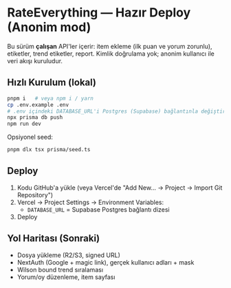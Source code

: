 # RateEverything — Hazır Deploy (Anonim mod)

Bu sürüm **çalışan** API'ler içerir: item ekleme (ilk puan ve yorum zorunlu), etiketler, trend etiketler, report.
Kimlik doğrulama yok; anonim kullanıcı ile veri akışı kuruludur.

## Hızlı Kurulum (lokal)
```bash
pnpm i   # veya npm i / yarn
cp .env.example .env
# .env içindeki DATABASE_URL'i Postgres (Supabase) bağlantınla değiştir
npx prisma db push
npm run dev
```
Opsiyonel seed:
```bash
pnpm dlx tsx prisma/seed.ts
```

## Deploy
1) Kodu GitHub'a yükle (veya Vercel'de "Add New... → Project → Import Git Repository")  
2) Vercel → Project Settings → Environment Variables:
   - `DATABASE_URL` = Supabase Postgres bağlantı dizesi
3) Deploy

## Yol Haritası (Sonraki)
- Dosya yükleme (R2/S3, signed URL)
- NextAuth (Google + magic link), gerçek kullanıcı adları + mask
- Wilson bound trend sıralaması
- Yorum/oy düzenleme, item sayfası
